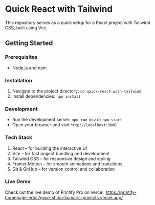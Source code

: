 # Quick React with Tailwind

This repository serves as a quick setup for a React project with Tailwind CSS, built using Vite.

## Getting Started

### Prerequisites
- Node.js and npm

### Installation

1. Navigate to the project directory: `cd quick-react-with-tailwind`
2. Install dependencies: `npm install`

### Development
- Run the development server: `npm run dev` or `npm start`
- Open your browser and visit `http://localhost:3000`

### Tech Stack
1. React – for building the interactive UI
2. Vite – for fast project bundling and development
3. Tailwind CSS – for responsive design and styling
4. Framer Motion – for smooth animations and transitions
5. Git & GitHub – for version control and collaboration


### Live Demo
Check out the live demo of Printify Pro on Vercel: https://printify-homepage-edxf7gvce-shibu-kumaris-projects.vercel.app/
